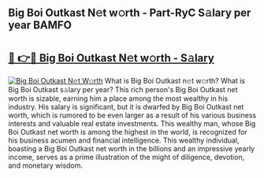 ## Big Boi Outkast N𝚎t w𝚘rth - Part-RyC S𝚊lary per year BAMFO

# <h2><a href="http://gc1fc5z.nevu.top/?p=Big+Boi+Outkast">🔗 👉🔴 Big Boi Outkast N𝚎t w𝚘rth - S𝚊lary</a></h2>

[![Big Boi Outkast N𝚎t W𝚘rth](https://i.imgur.com/Oavwk0R.jpeg)](http://gc1fc5z.nevu.top/?p=Big+Boi+Outkast)
What is Big Boi Outkast n𝚎t w𝚘rth? What is Big Boi Outkast s𝚊lary per year?
This rich person's Big Boi Outkast net worth is sizable, earning him a place among the most wealthy in his industry. His salary is significant, but it is dwarfed by Big Boi Outkast net worth, which is rumored to be even larger as a result of his various business interests and valuable real estate investments. This wealthy man, whose Big Boi Outkast net worth is among the highest in the world, is recognized for his business acumen and financial intelligence. This wealthy individual, boasting a Big Boi Outkast net worth in the billions and an impressive yearly income, serves as a prime illustration of the might of diligence, devotion, and monetary wisdom.
